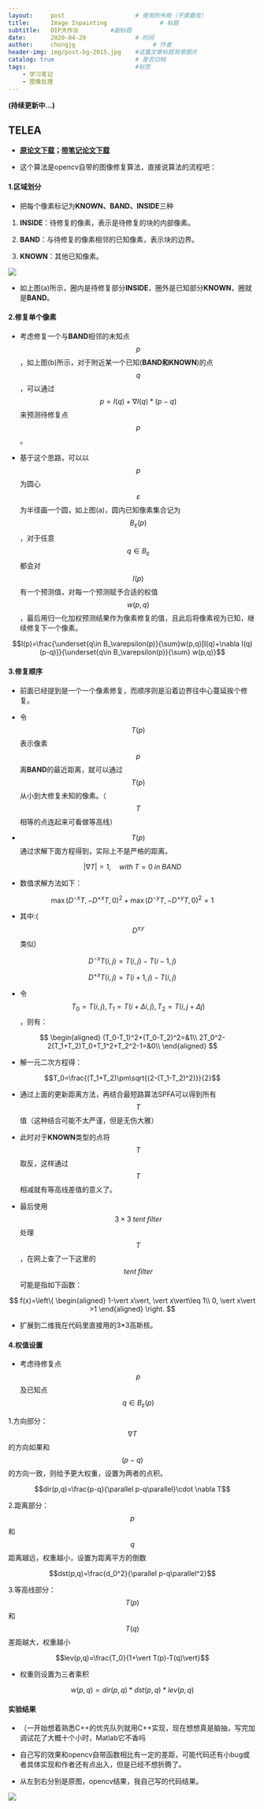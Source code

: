 ```yaml
---
layout:     post                    # 使用的布局（不需要改）
title:      Image Inpainting               # 标题 
subtitle:   DIP大作业         #副标题
date:       2020-04-29              # 时间
author:     chongjg                      # 作者
header-img: img/post-bg-2015.jpg    #这篇文章标题背景图片
catalog: true                       # 是否归档
tags:                               #标签
    - 学习笔记
    - 图像处理
---
```


**(持续更新中...)**

## TELEA

* **[原论文下载][1]；[带笔记论文下载][2]**

* 这个算法是opencv自带的图像修复算法，直接说算法的流程吧：

#### 1.区域划分

* 把每个像素标记为**KNOWN、BAND、INSIDE**三种

1. **INSIDE**：待修复的像素，表示是待修复的块的内部像素。

2. **BAND**：与待修复的像素相邻的已知像素，表示块的边界。

3. **KNOWN**：其他已知像素。

![](https://raw.githubusercontent.com/chongjg/chongjg.github.io/master/img/Image-Inpainting/inpainting-principle.png)

* 如上图(a)所示，圈内是待修复部分**INSIDE**，圈外是已知部分**KNOWN**，圈就是**BAND**。

#### 2.修复单个像素

* 考虑修复一个与**BAND**相邻的未知点$$p$$，如上图(b)所示，对于附近某一个已知(**BAND和KNOWN**)的点$$q$$，可以通过$$p=I(q)+\nabla I(q)*(p-q)$$来预测待修复点$$p$$。

* 基于这个思路，可以以$$p$$为圆心$$\varepsilon$$为半径画一个圆，如上图(a)，圆内已知像素集合记为$$B_\varepsilon(p)$$，对于任意$$q\in B_\varepsilon$$都会对$$I(p)$$有一个预测值，对每一个预测赋予合适的权值$$w(p,q)$$，最后用归一化加权预测结果作为像素修复的值，且此后将像素视为已知，继续修复下一个像素。

$$I(p)=\frac{\underset{q\in B_\varepsilon(p)}{\sum}w(p,q)[I(q)+\nabla I(q)(p-q)]}{\underset{q\in B_\varepsilon(p)}{\sum} w(p,q)}$$

#### 3.修复顺序

* 前面已经提到是一个一个像素修复，而顺序则是沿着边界往中心蔓延挨个修复。

* 令$$T(p)$$表示像素$$p$$离**BAND**的最近距离，就可以通过$$T(p)$$从小到大修复未知的像素。（$$T$$相等的点连起来可看做等高线）

* $$T(p)$$通过求解下面方程得到，实际上不是严格的距离。

$$\vert\nabla T\vert=1,\quad with\; T=0\; in\; BAND$$

* 数值求解方法如下：

$$\max(D^{-x}T,-D^{+x}T,0)^2+\max(D^{-y}T,-D^{+y}T,0)^2=1$$

* 其中:($$D^{\pm y}$$类似)

$$D^{-x}T(i,j)=T(i,j)-T(i-1,j)$$

$$D^{+x}T(i,j)=T(i+1,j)-T(i,j)$$

* 令$$T_0=T(i,j),T_1=T(i+\Delta i,j),T_2=T(i,j+\Delta j)$$，则有：

$$
\begin{aligned}
(T_0-T_1)^2+(T_0-T_2)^2=&1\\
2T_0^2-2(T_1+T_2)T_0+T_1^2+T_2^2-1=&0\\
\end{aligned}
$$

* 解一元二次方程得：

$$T_0=\frac{(T_1+T_2)\pm\sqrt{(2-(T_1-T_2)^2)}}{2}$$

* 通过上面的更新距离方法，再结合最短路算法SPFA可以得到所有$$T$$值（这种结合可能不太严谨，但是无伤大雅）

* 此时对于**KNOWN**类型的点将 $$T$$ 取反，这样通过 $$T$$ 相减就有等高线差值的意义了。

* 最后使用$$3\times 3\; tent\; filter$$处理 $$T$$，在网上查了一下这里的$$tent\; filter$$可能是指如下函数：

$$
f(x)=\left\{
\begin{aligned}
1-\vert x\vert, \vert x\vert\leq 1\\
0, \vert x\vert >1
\end{aligned}
\right.
$$

* 扩展到二维我在代码里直接用的3*3高斯核。

#### 4.权值设置

* 考虑待修复点$$p$$及已知点$$q\in B_\varepsilon(p)$$

1.方向部分：$$\nabla T$$的方向如果和 $$(p-q)$$ 的方向一致，则给予更大权重，设置为两者的点积。

$$dir(p,q)=\frac{p-q}{\parallel p-q\parallel}\cdot \nabla T$$

2.距离部分：$$p$$ 和 $$q$$ 距离越远，权重越小，设置为距离平方的倒数

$$dst(p,q)=\frac{d_0^2}{\parallel p-q\parallel^2}$$

3.等高线部分：$$T(p)$$和$$T(q)$$差距越大，权重越小

$$lev(p,q)=\frac{T_0}{1+\vert T(p)-T(q)\vert}$$

* 权重则设置为三者乘积

$$w(p,q)=dir(p,q)*dst(p,q)*lev(p,q)$$

#### 实验结果

* （一开始想着熟悉C++的优先队列就用C++实现，现在想想真是脑抽，写完加调试花了大概十个小时，Matlab它不香吗

* 自己写的效果和opencv自带函数相比有一定的差距，可能代码还有小bug或者具体实现和作者还有点出入，但是已经不想折腾了。

* 从左到右分别是原图，opencv结果，我自己写的代码结果。

![](https://raw.githubusercontent.com/chongjg/chongjg.github.io/master/img/Image-Inpainting/TELEA-result.jpg)

  [1]:http://citeseerx.ist.psu.edu/viewdoc/download?doi=10.1.1.98.5505&rep=rep1&type=pdf
  [2]:https://github.com/chongjg/Image-Inpainting/blob/master/paper/An%20Image%20Inpainting%20Technique%20Based%20on%20the%20Fast%20Marching%20Method.pdf
  [3]:https://www.math.ucla.edu/~bertozzi/papers/cvpr01.pdf
